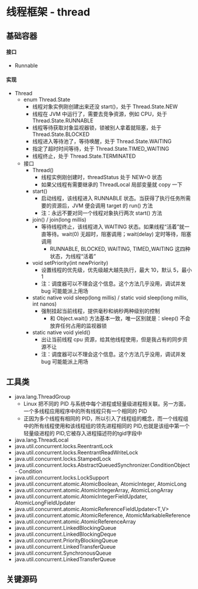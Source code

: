 # 线程框架 - thread

## 基础容器
#### 接口
* Runnable

#### 实现
* Thread
	* enum Thread.State
		* 线程对象实例刚创建出来还没 start()，处于 Thread.State.NEW
		* 线程在 JVM 中运行了，需要去竞争资源，例如 CPU，处于 Thread.State.RUNNABLE
		* 线程等待获取对象监视器锁，锁被别人拿着就阻塞，处于 Thread.State.BLOCKED
		* 线程进入等待池了，等待唤醒，处于 Thread.State.WAITING
		* 指定了超时时间等待，处于 Thread.State.TIMED_WAITING
		* 线程终止，处于 Thread.State.TERMINATED
	* 接口
		* Thread()
			* 线程实例刚创建时，threadStatus 处于 NEW=0 状态
			* 如果父线程有需要继承的 ThreadLocal 局部变量就 copy 一下
		* start()
			* 启动线程，该线程进入 RUNNABLE 状态。当获得了执行任务所需要的资源后，JVM 便会调用 target 的 run() 方法
			* 注：永远不要对同一个线程对象执行两次 start() 方法
		* join() / join(long millis)
			* 等待线程终止，该线程进入 WAITING 状态。如果线程“活着”就一直等待。wait(0) 无超时，阻塞调用；wait(delay) 定时等待，阻塞调用
				* RUNNABLE, BLOCKED, WAITING, TIMED_WAITING 这四种状态，为线程“活着”
		* void setPriority(int newPriority)
			* 设置线程的优先级，优先级越大越先执行，最大 10，默认 5，最小 1
			* 注：调度器可以不理会这个信息。这个方法几乎没用，调试并发 bug 可能能派上用场
		* static native void sleep(long millis) / static void sleep(long millis, int nanos)
			* 强制挂起当前线程，提供毫秒和纳秒两种级别的控制
				* 和 Object.wait() 方法基本一致，唯一区别就是：sleep() 不会放弃任何占用的监视器锁
		* static native void yield()
			* 出让当前线程 cpu 资源，给其他线程使用，但是我占有的同步资源不让
			* 注：调度器可以不理会这个信息。这个方法几乎没用，调试并发 bug 可能能派上用场

## 工具类
* java.lang.ThreadGroup
	* Linux 把不同的 PID 与系统中每个进程或轻量级进程相关联。另一方面，一个多线程应用程序中的所有线程只有一个相同的 PID
	* 正因为多个线程有相同的 PID，所以引入了线程组的概念，而一个线程组中的所有线程使用和该线程组的领先进程相同的 PID,也就是该组中第一个轻量级进程的 PID,它被存入进程描述符的tgid字段中
* java.lang.ThreadLocal
* java.util.concurrent.locks.ReentrantLock
* java.util.concurrent.locks.ReentrantReadWriteLock
* java.util.concurrent.locks.StampedLock
* java.util.concurrent.locks.AbstractQueuedSynchronizer.ConditionObject - Condition
* java.util.concurrent.locks.LockSupport
* java.util.concurrent.atomic.AtomicBoolean, AtomicInteger, AtomicLong
* java.util.concurrent.atomic.AtomicIntegerArray, AtomicLongArray
* java.util.concurrent.atomic.AtomicIntegerFieldUpdater<T>, AtomicLongFieldUpdater<T>
* java.util.concurrent.atomic.AtomicReferenceFieldUpdater<T,V>
* java.util.concurrent.atomic.AtomicReference<V>, AtomicMarkableReference<V>
* java.util.concurrent.atomic.AtomicReferenceArray<V>
* java.util.concurrent.LinkedBlockingQueue<E>
* java.util.concurrent.LinkedBlockingDeque<E>
* java.util.concurrent.PriorityBlockingQueue<E>
* java.util.concurrent.LinkedTransferQueue<E>
* java.util.concurrent.SynchronousQueue
* java.util.concurrent.LinkedTransferQueue

## 关键源码

